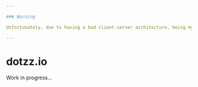 ```yaml
---

### Warning

Unfortunately, due to having a bad client-server architecture, being my first learning project in creating a .io game, dotzz.io was impossible to maintain. Thus I decided to create a complete rewrite and archive the existing code.

---
```


# dotzz.io

Work in progress...
